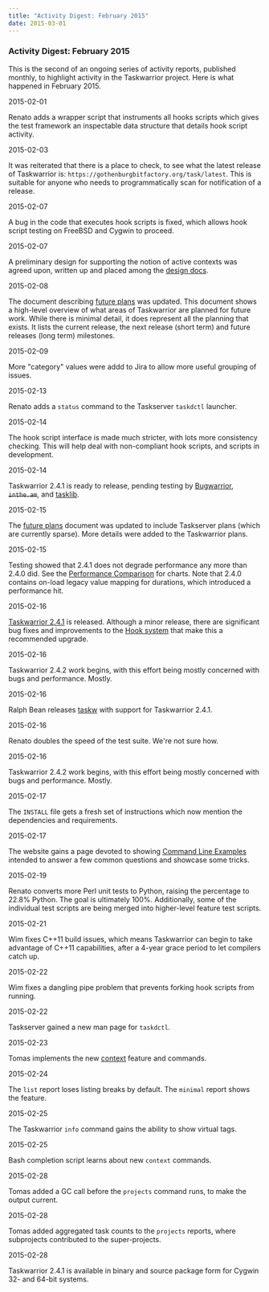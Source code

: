 ```yaml
---
title: "Activity Digest: February 2015"
date: 2015-03-01
---
```


### Activity Digest: February 2015 

This is the second of an ongoing series of activity reports, published monthly, to highlight activity in the Taskwarrior project.
Here is what happened in February 2015.

2015-02-01

Renato adds a wrapper script that instruments all hooks scripts which gives the test framework an inspectable data structure that details hook script activity.

2015-02-03

It was reiterated that there is a place to check, to see what the latest release of Taskwarrior is: `https://gothenburgbitfactory.org/task/latest`. This is suitable for anyone who needs to programmatically scan for notification of a release.

2015-02-07

A bug in the code that executes hook scripts is fixed, which allows hook script testing on FreeBSD and Cygwin to proceed.

2015-02-07

A preliminary design for supporting the notion of active contexts was agreed upon, written up and placed among the [design docs](https://github.com/GothenburgBitFactory/taskwarrior/blob/develop/doc/devel/rfcs/README.md).

2015-02-08

The document describing [future plans](https://github.com/GothenburgBitFactory/taskwarrior/blob/develop/doc/devel/rfcs/plans.md) was updated.
This document shows a high-level overview of what areas of Taskwarrior are planned for future work.
While there is minimal detail, it does represent all the planning that exists.
It lists the current release, the next release (short term) and future releases (long term) milestones.

2015-02-09

More "category" values were addd to Jira to allow more useful grouping of issues.

2015-02-13

Renato adds a `status` command to the Taskserver `taskdctl` launcher.

2015-02-14

The hook script interface is made much stricter, with lots more consistency checking.
This will help deal with non-compliant hook scripts, and scripts in development.

2015-02-14

Taskwarrior 2.4.1 is ready to release, pending testing by
[Bugwarrior](https://github.com/GothenburgBitFactory/bugwarrior),
~~`inthe.am`~~, and
[tasklib](https://github.com/tbabej/tasklib).

2015-02-15

The [future plans](https://github.com/GothenburgBitFactory/taskwarrior/blob/develop/doc/devel/rfcs/plans.md) document was updated to include Taskserver plans (which are currently sparse).
More details were added to the Taskwarrior plans.

2015-02-15

Testing showed that 2.4.1 does not degrade performance any more than 2.4.0 did.
See the [Performance Comparison](https://gothenburgbitfactory.org/projects/performance/) for charts.
Note that 2.4.0 contains on-load legacy value mapping for durations, which introduced a performance hit.

2015-02-16

[Taskwarrior 2.4.1](../../download/task-2.4.1.tar.gz) is released.
Although a minor release, there are significant bug fixes and improvements to the [Hook system](../../docs/hooks/) that make this a recommended upgrade.

2015-02-16

Taskwarrior 2.4.2 work begins, with this effort being mostly concerned with bugs and performance.
Mostly.

2015-02-16

Ralph Bean releases [taskw](https://pypi.org/project/taskw/) with support for Taskwarrior 2.4.1.

2015-02-16

Renato doubles the speed of the test suite.
We're not sure how.

2015-02-16

Taskwarrior 2.4.2 work begins, with this effort being mostly concerned with bugs and performance.
Mostly.

2015-02-17

The `INSTALL` file gets a fresh set of instructions which now mention the dependencies and requirements.

2015-02-17

The website gains a page devoted to showing [Command Line Examples](../../docs/examples/) intended to answer a few common questions and showcase some tricks.

2015-02-19

Renato converts more Perl unit tests to Python, raising the percentage to 22.8% Python.
The goal is ultimately 100%. Additionally, some of the individual test scripts are being merged into higher-level feature test scripts.

2015-02-21

Wim fixes C++11 build issues, which means Taskwarrior can begin to take advantage of C++11 capabilities, after a 4-year grace period to let compilers catch up.

2015-02-22

Wim fixes a dangling pipe problem that prevents forking hook scripts from running.

2015-02-22

Taskserver gained a new man page for `taskdctl`.

2015-02-23

Tomas implements the new [context](../../docs/context/) feature and commands.

2015-02-24

The `list` report loses listing breaks by default.
The `minimal` report shows the feature.

2015-02-25

The Taskwarrior `info` command gains the ability to show virtual tags.

2015-02-25

Bash completion script learns about new `context` commands.

2015-02-28

Tomas added a GC call before the `projects` command runs, to make the output current.

2015-02-28

Tomas added aggregated task counts to the `projects` reports, where subprojects contributed to the super-projects.

2015-02-28

Taskwarrior 2.4.1 is available in binary and source package form for Cygwin 32- and 64-bit systems.

